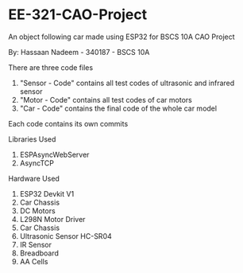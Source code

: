 # EE-321-CAO-Project

An object following car made using ESP32 for BSCS 10A CAO Project

By: Hassaan Nadeem - 340187 - BSCS 10A

There are three code files
1. "Sensor - Code" contains all test codes of ultrasonic and infrared sensor
2. "Motor - Code" contains all test codes of car motors
3. "Car - Code" contains the final code of the whole car model

Each code contains its own commits

Libraries Used
1. ESPAsyncWebServer
2. AsyncTCP

Hardware Used
1. ESP32 Devkit V1
2. Car Chassis
3. DC Motors
4. L298N Motor Driver
5. Car Chassis
6. Ultrasonic Sensor HC-SR04
7. IR Sensor
8. Breadboard
9. AA Cells
